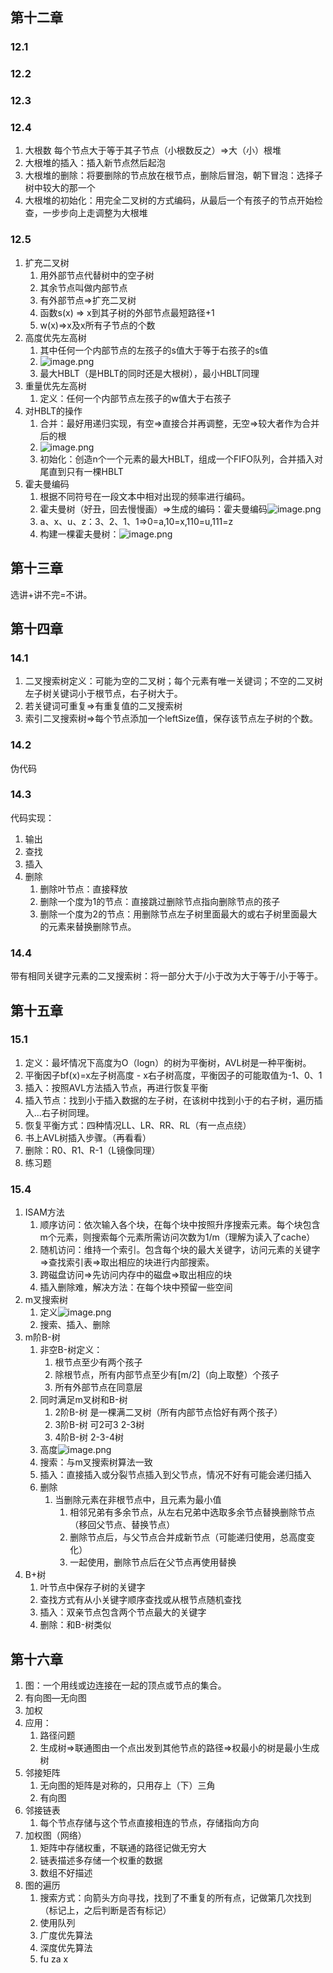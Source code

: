 ## 第十二章
### 12.1
### 12.2
### 12.3
### 12.4
1. 大根数 每个节点大于等于其子节点（小根数反之）=>大（小）根堆
2. 大根堆的插入：插入新节点然后起泡
3. 大根堆的删除：将要删除的节点放在根节点，删除后冒泡，朝下冒泡：选择子树中较大的那一个
4. 大根堆的初始化：用完全二叉树的方式编码，从最后一个有孩子的节点开始检查，一步步向上走调整为大根堆
### 12.5
1. 扩充二叉树
	1. 用外部节点代替树中的空子树
	2. 其余节点叫做内部节点
	3. 有外部节点=>扩充二叉树
	4. 函数s(x) => x到其子树的外部节点最短路径+1
	5. w(x)=>x及x所有子节点的个数
2. 高度优先左高树
	1. 其中任何一个内部节点的左孩子的s值大于等于右孩子的s值
	2. ![image.png](https://tva1.sinaimg.cn/large/006xYMUYly1h7yvgvh7o4j30ma03kdh1.jpg)
	3. 最大HBLT（是HBLT的同时还是大根树），最小HBLT同理
3. 重量优先左高树
	1. 定义：任何一个内部节点左孩子的w值大于右孩子
4. 对HBLT的操作
	1. 合并：最好用递归实现，有空=>直接合并再调整，无空=>较大者作为合并后的根
	2. ![image.png](https://tva1.sinaimg.cn/large/006xYMUYly1h7yweqi59kj30oe0ht782.jpg)
	3. 初始化：创造n个一个元素的最大HBLT，组成一个FIFO队列，合并插入对尾直到只有一棵HBLT
5. 霍夫曼编码
	1. 根据不同符号在一段文本中相对出现的频率进行编码。
	2. 霍夫曼树（好丑，回去慢慢画）=>生成的编码：霍夫曼编码![image.png](https://tva1.sinaimg.cn/large/006xYMUYly1h7ywxf1hc1j306o08lmxx.jpg)
	3. a、x、u、z：3、2、1、1=>0=a,10=x,110=u,111=z
	4. 构建一棵霍夫曼树：![image.png](https://tva1.sinaimg.cn/large/006xYMUYly1h7yx3uhptzj30fn0do76r.jpg)


## 第十三章
选讲+讲不完=不讲。

## 第十四章
### 14.1
1. 二叉搜索树定义：可能为空的二叉树；每个元素有唯一关键词；不空的二叉树左子树关键词小于根节点，右子树大于。
2. 若关键词可重复=>有重复值的二叉搜索树
3. 索引二叉搜索树=>每个节点添加一个leftSize值，保存该节点左子树的个数。
### 14.2
伪代码

### 14.3
代码实现：
1. 输出
2. 查找
3. 插入
4. 删除
	1. 删除叶节点：直接释放
	2. 删除一个度为1的节点：直接跳过删除节点指向删除节点的孩子
	3. 删除一个度为2的节点：用删除节点左子树里面最大的或右子树里面最大的元素来替换删除节点。

### 14.4
带有相同关键字元素的二叉搜索树：将一部分大于/小于改为大于等于/小于等于。

## 第十五章
### 15.1
1. 定义：最坏情况下高度为O（logn）的树为平衡树，AVL树是一种平衡树。
2. 平衡因子bf(x)=x左子树高度 - x右子树高度，平衡因子的可能取值为-1、0、1
3. 插入：按照AVL方法插入节点，再进行恢复平衡
4. 插入节点：找到小于插入数据的左子树，在该树中找到小于的右子树，遍历插入...右子树同理。
5. 恢复平衡方式：四种情况LL、LR、RR、RL（有一点点绕）
6. 书上AVL树插入步骤。（再看看）
7. 删除：R0、R1、R-1（L镜像同理）
8. 练习题

### 15.4
1. ISAM方法
	1. 顺序访问：依次输入各个块，在每个块中按照升序搜索元素。每个块包含m个元素，则搜索每个元素所需访问次数为1/m（理解为读入了cache）
	2. 随机访问：维持一个索引。包含每个块的最大关键字，访问元素的关键字=>查找索引表=>取出相应的块进行内部搜索。
	3. 跨磁盘访问=>先访问内存中的磁盘=>取出相应的块
	4. 插入删除难，解决方法：在每个块中预留一些空间
2. m叉搜索树
	1. 定义![image.png](https://tva1.sinaimg.cn/large/006xYMUYly1h8cqf7tjrgj30qv08sdjo.jpg)
	2. 搜索、插入、删除
3. m阶B-树
	1. 非空B-树定义：
		1. 根节点至少有两个孩子
		2. 除根节点，所有内部节点至少有[m/2]（向上取整）个孩子
		3. 所有外部节点在同意层
	2. 同时满足m叉树和B-树
		1. 2阶B-树 是一棵满二叉树（所有内部节点恰好有两个孩子）
		2. 3阶B-树 可2可3 2-3树
		3. 4阶B-树 2-3-4树
	3. 高度![image.png](https://tva1.sinaimg.cn/large/006xYMUYly1h8crhnqdyrj30ol03w3zb.jpg)
	4. 搜索：与m叉搜索树算法一致
	5. 插入：直接插入或分裂节点插入到父节点，情况不好有可能会递归插入
	6. 删除
		1. 当删除元素在非根节点中，且元素为最小值
			1. 相邻兄弟有多余节点，从左右兄弟中选取多余节点替换删除节点（移回父节点、替换节点）
			2. 删除节点后，与父节点合并成新节点（可能递归使用，总高度变化）
			3. 一起使用，删除节点后在父节点再使用替换
4. B+树
	1. 叶节点中保存子树的关键字
	2. 查找方式有从小关键字顺序查找或从根节点随机查找
	3. 插入：双亲节点包含两个节点最大的关键字
	4. 删除：和B-树类似

## 第十六章
1. 图：一个用线或边连接在一起的顶点或节点的集合。
2. 有向图—无向图
3. 加权
4. 应用：
	1. 路径问题
	2. 生成树=>联通图由一个点出发到其他节点的路径=>权最小的树是最小生成树
5. 邻接矩阵
	1. 无向图的矩阵是对称的，只用存上（下）三角
	2. 有向图
6. 邻接链表
	1. 每个节点存储与这个节点直接相连的节点，存储指向方向
7. 加权图（网络）
	1. 矩阵中存储权重，不联通的路径记做无穷大
	2. 链表描述多存储一个权重的数据
	3. 数组不好描述
8. 图的遍历
	1. 搜索方式：向箭头方向寻找，找到了不重复的所有点，记做第几次找到（标记上，之后判断是否有标记）
	2. 使用队列
	3. 广度优先算法
	4. 深度优先算法
	5. fu za x

<!--stackedit_data:
eyJoaXN0b3J5IjpbLTU2MzM4OTI5MCwxNjEyMTI4OSwxNjEwOT
UwNjc5LDE2NzA0NTExNzUsOTA3MDU0NzAsMjAwODgxMDI2Miw3
NTQxODI5ODAsMjQ0MTM1MjUzLC03Mjk1NzU0OTEsLTkwNzYyMD
MyMiwtNDQ1NjE1MDYyLC00NDE5NjExMjEsMjEwNDc1NjI2Nywt
MTYzMjAwODEyMiwtNjk4NzMwODA3LC0xMzUyNDQ2MzkxLC0xMz
U2OTQ1MTA3LDE5NDEzMTc4MzIsLTkzNDkxMjA4LC0yMDAwNjUw
NjY2XX0=
-->